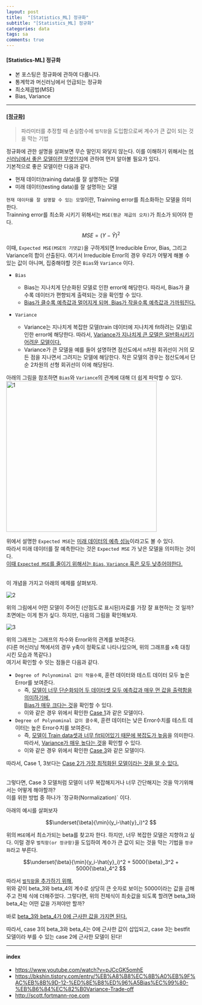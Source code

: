 ```yaml
---
layout: post
title:  "[Statistics_ML] 정규화"
subtitle: "[Statistics_ML] 정규화"
categories: data
tags: sa
comments: true
---
```

#### [Statistics-ML] 정규화
-  본 포스팅은 정규화에 관하여 다룹니다.
- 통계학과 머신러닝에서 언급되는 정규화
- 최소제곱법(MSE)
- Bias, Variance

---

#### <u>[정규화]</u>

> 파라미터를 추정할 때 손실함수에 `벌칙항`을 도입함으로써 계수가 큰 값이 되는 것을 막는 기법

정규화에 관한 설명을 살펴보면 무슨 말인지 와닿지 않는다. 이를 이해하기 위해서는 <u>머신러닝에서 좋은 모델이란 무엇인지</u>에 관하여 먼저 알아볼 필요가 있다.<br>
기본적으로 좋은 모델이란 다음과 같다.

- 현재 데이터(training data)를 잘 설명하는 모델
- 미래 데이터(testing data)를 잘 설명하는 모델

`현재 데이터를 잘 설명할 수 있는 모델`이란, Trainning error를 최소화하는 모델을 의미한다.<br>Trainning error를 최소화 시키기 위해서는 `MSE(평균 제곱의 오차)`가 최소가 되어야 한다.

$$ MSE = \left(Y-\hat{Y}\right)^2 $$

이때, `Expected MSE(MSE의 기댓값)`을 구하게되면  Irreducible Error, Bias, 그리고 Variance의 합이 산출된다. 여기서 Irreducible Error의 경우 우리가 어떻게 해볼 수 있는 값이 아니며, 집중해야할 것은 `Bias`와 `Variance` 이다.

- `Bias`
	- Bias는 지나치게 단순화된 모델로 인한 error에 해당한다. 따라서, Bias가 클 수록 데이터가 편향되게 출력되는 것을 확인할 수 있다.
	- <u>Bias가 클수록 예측값과 멀어지게 되며, Bias가 작을수록 예측값과 가까워진다.</u> 

- `Variance`
	- Variance는 지나치게 복잡한 모델(train 데이터에 지나치게 fit하려는 모델)로 인한 error에 해당한다. 따라서, <u>Variance가 지나치게 큰 모델은 일반화시키기 어려운 모델이다. </u>
	- Variance가 큰 모델을 예를 들어 설명하면 점산도에서 n차원 회귀선이 거의 모든 점을 지나면서 그려지는 모델에 해당한다. 작은 모델의 경우는 점산도에서 단순 2차원의 선형 회귀선이 이에 해당된다.

아래의 그림을 참조하면 `Bias`와 `Variance`의 관계에 대해 더 쉽게 파악할 수 있다.<br>
<img width="400" alt="1" src="https://user-images.githubusercontent.com/53929665/97800339-d975e400-1c77-11eb-8765-200434d40ad9.PNG">

위에서 설명한 `Expected MSE`는 <u>미래 데이터의 예측 성능</u>이라고도 볼 수 있다.<br> 따라서 미래 데이터를 잘 예측한다는 것은 `Expected MSE` 가 낮은 모델을 의미하는 것이다. <br> <u>이때 `Expected MSE`를 줄이기 위해서는 `Bias`, `Variance` 혹은 모두 낮추어야한다.</u>

<br>
이 개념을 가지고 아래의 예제를 살펴보자.

![2](https://user-images.githubusercontent.com/53929665/97800485-e515da80-1c78-11eb-8e70-33a2c048b724.jpg)

위의 그림에서 어떤 모델이 주어진 (산점도로 표시된)자료를 가장 잘 표현하는 것 일까?<br>초면에는 이게 뭔가 싶다. 하지만, 다음의 그림을 확인해보자.

![3](https://user-images.githubusercontent.com/53929665/97800486-e6470780-1c78-11eb-9fba-414c174beb45.jpg)

위의 그래프는 그래프의 차수와 Error와의 관계를 보여준다.<br>(다른 머신러닝 책에서의 경우 y축이 정확도로 나타나있으며, 위의 그래프를 x축 대칭 시킨 모습과 똑같다.)<br>여기서 확인할 수 잇는 점들은 다음과 같다.

- `Degree of Polynominal 값이 작을수록`, 훈련 데이터와 테스트 데이터 모두 높은 Error를 보여준다.
	- 즉, <u>모델이 너무 단순화되어 두 데이터셋 모두 예측값과 매우 먼 값을 출력함을 의미하기에, <br>Bias가 매우 크다는 것</u>을 확인할 수 있다.
	- 이와 같은 경우 위에서 확인한 <u>Case 1</u>과 같은 모델이다.
- `Degree of Polynominal 값이 클수록`, 훈련 데이터는 낮은 Error수치를 테스트 데이터는 높은 Error수치를 보여준다.
	- 즉, <u>모델이 Train data셋과 너무 fit되어있기 때문에 복잡도가 높음</u>을 의미한다.<br>따라서, <u>Variance가 매우 높다는 것</u>을 확인할 수 있다.
	- 이와 같은 경우 위에서 확인한 <u>Case 3</u>와 같은 모델이다.

따라서, Case 1, 3보다는 <u>Case 2가 가장 최적화된 모델이라는 것을 알 수 있다.</u>

<br>
그렇다면,  Case 3 모델처럼 모델이 너무 복잡해지거나  너무 간단해지는 것을 막기위해서는 어떻게 해야할까?<br>이를 위한 방법 중 하나가 `정규화(Normalization)` 이다.

아래의 예시를 살펴보자

$$\underset{\beta}{\min}(y_i-\hat{y}_i)^2 $$

위의 `MSE`에서 최소가되는 beta를 찾고자 한다. 하지만, 너무 복잡한 모델은 지향하고 싶다. 이럴 경우 `벌칙항(or 정규항)`을 도입하여 계수가 큰 값이 되는 것을 막는 기법을 `정규화`라고 부른다. <br>

$$\underset{\beta}{\min}(y_i-\hat{y}_i)^2 + 5000{\beta}_3^2 + 5000{\beta}_4^2  $$

따라서 <u>`벌칙항`을 추가하기 위해</u>,<br> 위와 같이 beta_3와 beta_4의 계수로 상당히 큰 숫자로 보이는 5000이라는 값을 곱해주고 전체 식에 더해주었다. 그렇다면, 위의 전체식이 최솟값을 되도록 할려면 beta_3와 beta_4는 어떤 값을 가져야만 할까?<br>

바로 <u>beta_3와 beta_4가 0에 근사한 값을 가지면 된다.</u>

따라서, case 3의 beta_3와 beta_4는 0에 근사한 값이 삽입되고, case 3는 bestfit 모델이라 부를 수 있는 case 2에 근사한 모델이 된다!


---
#### index
- https://www.youtube.com/watch?v=pJCcGK5omhE
- https://bkshin.tistory.com/entry/%EB%A8%B8%EC%8B%A0%EB%9F%AC%EB%8B%9D-12-%ED%8E%B8%ED%96%A5Bias%EC%99%80-%EB%B6%84%EC%82%B0Variance-Trade-off
- http://scott.fortmann-roe.com

